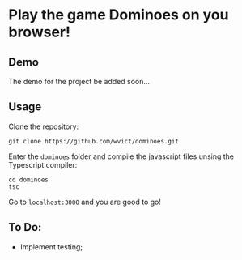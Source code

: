 # Play the game Dominoes on you browser!

## Demo
The demo for the project be added soon...

## Usage

Clone the repository:

`git clone https://github.com/wvict/dominoes.git`

Enter the `dominoes` folder and compile the javascript files unsing the Typescript compiler:
```
cd dominoes
tsc
```

Go to `localhost:3000` and you are good to go!

## To Do:
- Implement testing;
